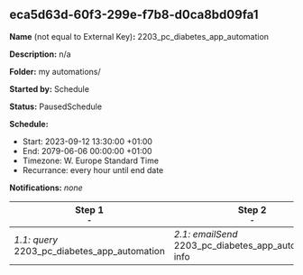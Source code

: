 ## eca5d63d-60f3-299e-f7b8-d0ca8bd09fa1

**Name** (not equal to External Key)**:** 2203_pc_diabetes_app_automation

**Description:** n/a

**Folder:** my automations/

**Started by:** Schedule

**Status:** PausedSchedule

**Schedule:**

* Start: 2023-09-12 13:30:00 +01:00
* End: 2079-06-06 00:00:00 +01:00
* Timezone: W. Europe Standard Time
* Recurrance: every hour until end date

**Notifications:** _none_


| Step 1<br>_<small>-</small>_ | Step 2<br>_<small>-</small>_ | Step 3<br>_<small>-</small>_ |
| --- | --- | --- |
| _1.1: query_<br>2203_pc_diabetes_app_automation | _2.1: emailSend_<br>2203_pc_diabetes_app_automation-info | _3.1: query_<br>2203_pc_diabetes_app_automation-empty |
